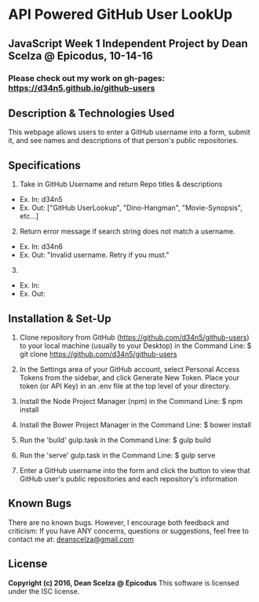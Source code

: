 
# API Powered GitHub User LookUp #

## JavaScript Week 1 Independent Project by Dean Scelza @ Epicodus, 10-14-16 ##

### Please check out my work on gh-pages: https://d34n5.github.io/github-users

## Description & Technologies Used
This webpage allows users to enter a GitHub username into a form, submit it, and see names and descriptions of that person's public repositories.

## Specifications
1.  Take in GitHub Username and return Repo titles & descriptions
 - Ex. In:  d34n5
 - Ex. Out:  ["GitHub UserLookup", "Dino-Hangman", "Movie-Synopsis", etc...]
2.  Return error message if search string does not match a username.
 - Ex. In:  d34n6
 - Ex. Out:  "Invalid username.  Retry if you must."
3.
 - Ex. In:
 - Ex. Out:

## Installation & Set-Up
1. Clone repository from GitHub (https://github.com/d34n5/github-users) to your local machine (usually to your Desktop) in the Command Line: $ git clone https://github.com/d34n5/github-users

2. In the Settings area of your GitHub account, select Personal Access Tokens from the sidebar, and click Generate New Token.
Place your token (or API Key) in an .env file at the top level of your directory.

3. Install the Node Project Manager (npm) in the Command Line: $ npm install

4. Install the Bower Project Manager in the Command Line: $ bower install

5. Run the 'build' gulp.task in the Command Line: $ gulp build

6. Run the 'serve' gulp.task in the Command Line: $ gulp serve

7. Enter a GitHub username into the form and click the button to view that GitHub user's public repositories and each repository's information


## Known Bugs
There are no known bugs.  However, I encourage both feedback and criticism: If you have ANY concerns, questions or suggestions, feel free to contact me at:  deanscelza@gmail.com

## License
**Copyright (c) 2016, Dean Scelza @ Epicodus**
This software is licensed under the ISC license.
